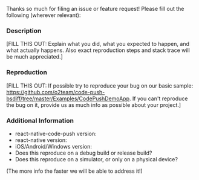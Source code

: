 Thanks so much for filing an issue or feature request! Please fill out the following (wherever relevant):

### Description

[FILL THIS OUT: Explain what you did, what you expected to happen, and what actually happens. Also exact reproduction steps and stack trace will be much appreciated.]

### Reproduction

[FILL THIS OUT: If possible try to reproduce your bug on our basic sample: https://github.com/o2team/code-push-bsdiff/tree/master/Examples/CodePushDemoApp. If you can't reproduce the bug on it, provide us as much info as possible about your project.]

### Additional Information

* react-native-code-push version:
* react-native version:
* iOS/Android/Windows version:
* Does this reproduce on a debug build or release build?
* Does this reproduce on a simulator, or only on a physical device?

(The more info the faster we will be able to address it!)


